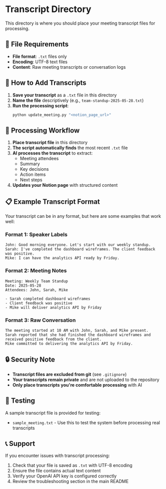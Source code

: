# Transcript Directory

This directory is where you should place your meeting transcript files for processing.

## 📁 File Requirements

- **File format**: `.txt` files only
- **Encoding**: UTF-8 text files
- **Content**: Raw meeting transcripts or conversation logs

## 📝 How to Add Transcripts

1. **Save your transcript** as a `.txt` file in this directory
2. **Name the file** descriptively (e.g., `team-standup-2025-05-28.txt`)
3. **Run the processing script**:
   ```bash
   python update_meeting.py "<notion_page_url>"
   ```

## 🔄 Processing Workflow

1. **Place transcript file** in this directory
2. **The script automatically finds** the most recent `.txt` file
3. **AI processes the transcript** to extract:
   - Meeting attendees
   - Summary
   - Key decisions
   - Action items
   - Next steps
4. **Updates your Notion page** with structured content

## 📋 Example Transcript Format

Your transcript can be in any format, but here are some examples that work well:

### Format 1: Speaker Labels
```
John: Good morning everyone. Let's start with our weekly standup.
Sarah: I've completed the dashboard wireframes. The client feedback was positive.
Mike: I can have the analytics API ready by Friday.
```

### Format 2: Meeting Notes
```
Meeting: Weekly Team Standup
Date: 2025-05-28
Attendees: John, Sarah, Mike

- Sarah completed dashboard wireframes
- Client feedback was positive
- Mike will deliver analytics API by Friday
```

### Format 3: Raw Conversation
```
The meeting started at 10 AM with John, Sarah, and Mike present.
Sarah reported that she had finished the dashboard wireframes and received positive feedback from the client.
Mike committed to delivering the analytics API by Friday.
```

## 🔒 Security Note

- **Transcript files are excluded from git** (see `.gitignore`)
- **Your transcripts remain private** and are not uploaded to the repository
- **Only place transcripts you're comfortable processing** with AI

## 🧪 Testing

A sample transcript file is provided for testing:
- `sample_meeting.txt` - Use this to test the system before processing real transcripts

## 📞 Support

If you encounter issues with transcript processing:
1. Check that your file is saved as `.txt` with UTF-8 encoding
2. Ensure the file contains actual text content
3. Verify your OpenAI API key is configured correctly
4. Review the troubleshooting section in the main README
